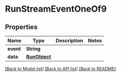 # RunStreamEventOneOf9

## Properties
Name | Type | Description | Notes
------------ | ------------- | ------------- | -------------
**event** | **String** |  | 
**data** | [**RunObject**](RunObject.md) |  | 

[[Back to Model list]](../README.md#documentation-for-models) [[Back to API list]](../README.md#documentation-for-api-endpoints) [[Back to README]](../README.md)


